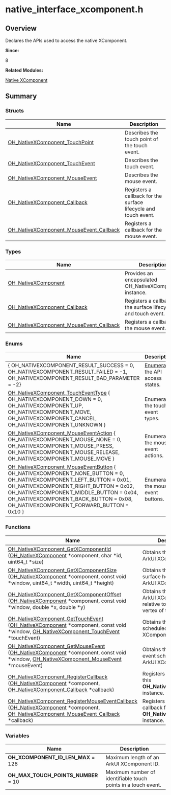 # native_interface_xcomponent.h


## Overview

Declares the APIs used to access the native XComponent.

**Since:**

8

**Related Modules:**

[Native XComponent](_o_h___native_x_component.md)


## Summary


### Structs

| Name | Description | 
| -------- | -------- |
| [OH_NativeXComponent_TouchPoint](_o_h___native_x_component___touch_point.md) | Describes the touch point of the touch event. |
| [OH_NativeXComponent_TouchEvent](_o_h___native_x_component___touch_event.md) | Describes the touch event. |
| [OH_NativeXComponent_MouseEvent](_o_h___native_x_component___mouse_event.md) | Describes the mouse event.|
| [OH_NativeXComponent_Callback](_o_h___native_x_component___callback.md) | Registers a callback for the surface lifecycle and touch event.  |
| [OH_NativeXComponent_MouseEvent_Callback](_o_h___native_x_component___mouse_event___callback.md) | Registers a callback for the mouse event. |


### Types

| Name | Description | 
| -------- | -------- |
| [OH_NativeXComponent](_o_h___native_x_component.md#oh_nativexcomponent) | Provides an encapsulated OH_NativeXComponent instance. |
| [OH_NativeXComponent_Callback](_o_h___native_x_component.md#oh_nativexcomponent_callback) | Registers a callback for the surface lifecycle and touch event. |
| [OH_NativeXComponent_MouseEvent_Callback](_o_h___native_x_component.md#oh_nativexcomponent_mouseevent_callback) | Registers a callback for the mouse event.   |


### Enums

| Name | Description | 
| -------- | -------- |
| { OH_NATIVEXCOMPONENT_RESULT_SUCCESS = 0, <br/>OH_NATIVEXCOMPONENT_RESULT_FAILED = -1, <br/>OH_NATIVEXCOMPONENT_RESULT_BAD_PARAMETER = -2} | [Enumerates](_o_h___native_x_component.md#anonymous-enum) the API access states. |
| [OH_NativeXComponent_TouchEventType](_o_h___native_x_component.md#oh_nativexcomponent_toucheventtype) {  <br/>OH_NATIVEXCOMPONENT_DOWN = 0, <br/>OH_NATIVEXCOMPONENT_UP, <br/>OH_NATIVEXCOMPONENT_MOVE, <br/>OH_NATIVEXCOMPONENT_CANCEL,<br/>OH_NATIVEXCOMPONENT_UNKNOWN } | Enumerates the touch event types.   |
| [OH_NativeXComponent_MouseEventAction](_o_h___native_x_component.md#oh_nativexcomponent_mouseeventaction) { <br/>OH_NATIVEXCOMPONENT_MOUSE_NONE = 0, <br/>OH_NATIVEXCOMPONENT_MOUSE_PRESS, <br/>OH_NATIVEXCOMPONENT_MOUSE_RELEASE, <br/>OH_NATIVEXCOMPONENT_MOUSE_MOVE } | Enumerates the mouse event actions.        |
| [OH_NativeXComponent_MouseEventButton](_o_h___native_x_component.md#oh_nativexcomponent_mouseeventbutton) {  <br/>OH_NATIVEXCOMPONENT_NONE_BUTTON = 0, <br/>OH_NATIVEXCOMPONENT_LEFT_BUTTON = 0x01, <br/>OH_NATIVEXCOMPONENT_RIGHT_BUTTON = 0x02, <br/>OH_NATIVEXCOMPONENT_MIDDLE_BUTTON = 0x04,   <br/>OH_NATIVEXCOMPONENT_BACK_BUTTON = 0x08, <br/>OH_NATIVEXCOMPONENT_FORWARD_BUTTON = 0x10 } | Enumerates the mouse event buttons.   |


### Functions

| Name | Description | 
| -------- | -------- |
| [OH_NativeXComponent_GetXComponentId](_o_h___native_x_component.md#oh_nativexcomponent_getxcomponentid) ([OH_NativeXComponent](_o_h___native_x_component.md#oh_nativexcomponent) \*component, char \*id, uint64_t \*size) | Obtains the ID of the ArkUI XComponent.   |
| [OH_NativeXComponent_GetXComponentSize](_o_h___native_x_component.md#oh_nativexcomponent_getxcomponentsize) ([OH_NativeXComponent](_o_h___native_x_component.md#oh_nativexcomponent) \*component, const void \*window, uint64_t \*width, uint64_t \*height) | Obtains the size of the surface held by the ArkUI XComponent.  |
| [OH_NativeXComponent_GetXComponentOffset](_o_h___native_x_component.md#oh_nativexcomponent_getxcomponentoffset) ([OH_NativeXComponent](_o_h___native_x_component.md#oh_nativexcomponent) \*component, const void \*window, double \*x, double \*y) | Obtains the offset of the ArkUI XComponent relative to the upper left vertex of the screen. |
| [OH_NativeXComponent_GetTouchEvent](_o_h___native_x_component.md#oh_nativexcomponent_gettouchevent) ([OH_NativeXComponent](_o_h___native_x_component.md#oh_nativexcomponent) \*component, const void \*window, [OH_NativeXComponent_TouchEvent](_o_h___native_x_component___touch_event.md) \*touchEvent) | Obtains the touch event scheduled by the ArkUI XComponent.              |
| [OH_NativeXComponent_GetMouseEvent](_o_h___native_x_component.md#oh_nativexcomponent_getmouseevent) ([OH_NativeXComponent](_o_h___native_x_component.md#oh_nativexcomponent) \*component, const void \*window, [OH_NativeXComponent_MouseEvent](_o_h___native_x_component___mouse_event.md) \*mouseEvent) | Obtains the mouse event scheduled by ArkUI XComponent.   |
| [OH_NativeXComponent_RegisterCallback](_o_h___native_x_component.md#oh_nativexcomponent_registercallback) ([OH_NativeXComponent](_o_h___native_x_component.md#oh_nativexcomponent) \*component, [OH_NativeXComponent_Callback](_o_h___native_x_component___callback.md) \*callback) | Registers a callback for this **OH_NativeXComponent** instance.  |
| [OH_NativeXComponent_RegisterMouseEventCallback](_o_h___native_x_component.md#oh_nativexcomponent_registermouseeventcallback) ([OH_NativeXComponent](_o_h___native_x_component.md#oh_nativexcomponent) \*component, [OH_NativeXComponent_MouseEvent_Callback](_o_h___native_x_component___mouse_event___callback.md) \*callback) | Registers a mouse event callback for this **OH_NativeXComponent** instance.     |


### Variables

| Name | Description | 
| -------- | -------- |
| **OH_XCOMPONENT_ID_LEN_MAX** = 128 | Maximum length of an ArkUI XComponent ID. |
| **OH_MAX_TOUCH_POINTS_NUMBER** = 10 | Maximum number of identifiable touch points in a touch event. |
